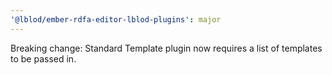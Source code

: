 ```yaml
---
'@lblod/ember-rdfa-editor-lblod-plugins': major
---
```


Breaking change: Standard Template plugin now requires a list of templates to be passed in.

